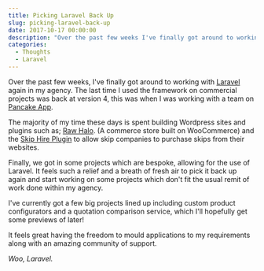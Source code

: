 ```yaml
---
title: Picking Laravel Back Up
slug: picking-laravel-back-up
date: 2017-10-17 00:00:00
description: "Over the past few weeks I've finally got around to working with Laravel again. Oh, how happy I am!"
categories:
  - Thoughts
  - Laravel
---
```


Over the past few weeks, I've finally got around to working with [Laravel](https://laravel.com) again in my agency. The last time I used the framework on commercial projects was back at version 4, this was when I was working with a team on [Pancake App](https://pancakeapp.com).

The majority of my time these days is spent building Wordpress sites and plugins such as; [Raw Halo](https://rawhalo.com). (A commerce store built on WooCommerce) and the [Skip Hire Plugin](http://skips.adtrakdev.com) to allow skip companies to purchase skips from their websites.

Finally, we got in some projects which are bespoke, allowing for the use of Laravel. It feels such a relief and a breath of fresh air to pick it back up again and start working on some projects which don't fit the usual remit of work done within my agency.

I've currently got a few big projects lined up including custom product configurators and a quotation comparison service, which I'll hopefully get some previews of later!

It feels great having the freedom to mould applications to my requirements along with an amazing community of support.

_Woo, Laravel._
